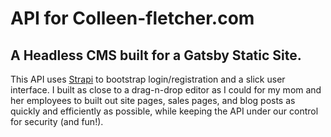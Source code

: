 # API for Colleen-fletcher.com

## A Headless CMS built for a Gatsby Static Site.

This API uses [Strapi](https://strapi.io/) to bootstrap login/registration and a
slick user interface. I built as close to a drag-n-drop editor as I could for my
mom and her employees to built out site pages, sales pages, and blog posts as
quickly and efficiently as possible, while keeping the API under our control for
security (and fun!).
